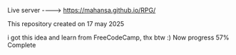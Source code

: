Live server ----> https://mahansa.github.io/RPG/

This repository created on 17 may 2025

i got this idea and learn from FreeCodeCamp, thx btw :)
Now progress 57% Complete
